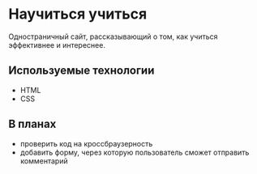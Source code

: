 # Научиться учиться
Одностраничный сайт, рассказывающий о том, как учиться эффективнее и интереснее.

## Используемые технологии
* HTML
* CSS

## В планах 
* проверить код на кроссбраузерность
* добавить форму, через которую пользователь сможет отправить комментарий